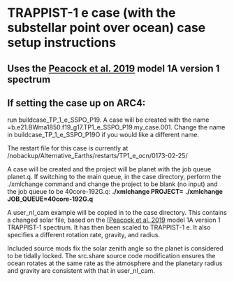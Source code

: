 # TRAPPIST-1 e case (with the substellar point over ocean) case setup instructions
## Uses the [Peacock et al. 2019](https://doi.org/10.3847/1538-4357/aaf891) model 1A version 1 spectrum 

## If setting the case up on ARC4:

run buildcase_TP_1_e_SSPO_P19. A case will be created with the name =b.e21.BWma1850.f19_g17.TP1_e_SSPO_P19.my_case.001. Change the name in buildcase_TP_1_e_SSPO_P19O if you would like a different name.

The restart file for this case is currently at /nobackup/Alternative_Earths/restarts/TP1_e_ocn/0173-02-25/

A case will be created and the project will be planet with the job queue planet.q. If switching to the main queue, in the case directory, perform the ./xmlchange command and change the project to be blank (no input) and the job queue to be 40core-192G.q:
__./xmlchange PROJECT=__ 
__./xmlchange JOB_QUEUE=40core-192G.q__

A user_nl_cam example will be copied in to the case directory. This contains a changed solar file, based on the [[Peacock et al. 2019](https://doi.org/10.3847/1538-4357/aaf891) model 1A version 1 TRAPPIST-1 spectrum. It has then been scaled to TRAPPIST-1 e. It also specifies a different rotation rate, gravity, and radius.

Included source mods fix the solar zenith angle so the planet is considered to be tidally locked. The src.share source code modification ensures the ocean rotates at the same rate as the atmosphere and the planetary radius and gravity are consistent with that in user_nl_cam.
